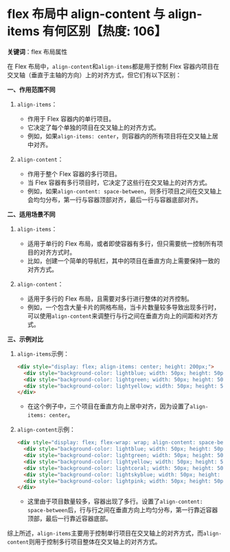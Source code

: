# flex 布局中 align-content 与 align-items 有何区别【热度: 106】

**关键词**：flex 布局属性

在 Flex 布局中，`align-content`和`align-items`都是用于控制 Flex 容器内项目在交叉轴（垂直于主轴的方向）上的对齐方式，但它们有以下区别：

**一、作用范围不同**

1. `align-items`：

   - 作用于 Flex 容器内的单行项目。
   - 它决定了每个单独的项目在交叉轴上的对齐方式。
   - 例如，如果`align-items: center`，则容器内的所有项目将在交叉轴上居中对齐。

2. `align-content`：
   - 作用于整个 Flex 容器的多行项目。
   - 当 Flex 容器有多行项目时，它决定了这些行在交叉轴上的对齐方式。
   - 例如，如果`align-content: space-between`，则多行项目之间在交叉轴上会均匀分布，第一行与容器顶部对齐，最后一行与容器底部对齐。

**二、适用场景不同**

1. `align-items`：

   - 适用于单行的 Flex 布局，或者即使容器有多行，但只需要统一控制所有项目的对齐方式时。
   - 比如，创建一个简单的导航栏，其中的项目在垂直方向上需要保持一致的对齐方式。

2. `align-content`：
   - 适用于多行的 Flex 布局，且需要对多行进行整体的对齐控制。
   - 例如，一个包含大量卡片的网格布局，当卡片数量较多导致出现多行时，可以使用`align-content`来调整行与行之间在垂直方向上的间距和对齐方式。

**三、示例对比**

1. `align-items`示例：

   ```html
   <div style="display: flex; align-items: center; height: 200px;">
     <div style="background-color: lightblue; width: 50px; height: 50px;">Item 1</div>
     <div style="background-color: lightgreen; width: 50px; height: 50px;">Item 2</div>
     <div style="background-color: lightyellow; width: 50px; height: 50px;">Item 3</div>
   </div>
   ```

   - 在这个例子中，三个项目在垂直方向上居中对齐，因为设置了`align-items: center`。

2. `align-content`示例：
   ```html
   <div style="display: flex; flex-wrap: wrap; align-content: space-between; height: 300px;">
     <div style="background-color: lightblue; width: 50px; height: 50px;">Item 1</div>
     <div style="background-color: lightgreen; width: 50px; height: 50px;">Item 2</div>
     <div style="background-color: lightyellow; width: 50px; height: 50px;">Item 3</div>
     <div style="background-color: lightcoral; width: 50px; height: 50px;">Item 4</div>
     <div style="background-color: lightskyblue; width: 50px; height: 50px;">Item 5</div>
     <div style="background-color: lightpink; width: 50px; height: 50px;">Item 6</div>
   </div>
   ```
   - 这里由于项目数量较多，容器出现了多行。设置了`align-content: space-between`后，行与行之间在垂直方向上均匀分布，第一行靠近容器顶部，最后一行靠近容器底部。

综上所述，`align-items`主要用于控制单行项目在交叉轴上的对齐方式，而`align-content`则用于控制多行项目整体在交叉轴上的对齐方式。
